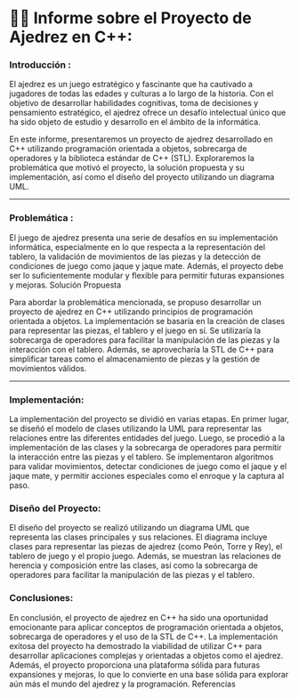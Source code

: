 # 👨‍💻 **Informe sobre el Proyecto de Ajedrez en C++**:

### Introducción :

  El ajedrez es un juego estratégico y fascinante que ha cautivado a jugadores de todas las edades y culturas a lo largo de la historia. Con el objetivo   de desarrollar habilidades cognitivas, toma de decisiones y pensamiento estratégico, el ajedrez ofrece un desafío intelectual único que ha sido objeto     de estudio y desarrollo en el ámbito de la informática.

  En este informe, presentaremos un proyecto de ajedrez desarrollado en C++ utilizando programación orientada a objetos, sobrecarga de operadores y la     biblioteca estándar de C++ (STL). Exploraremos la problemática que motivó el proyecto, la solución propuesta y su implementación, así como el diseño del   proyecto utilizando un diagrama UML.

--- 

### Problemática :


El juego de ajedrez presenta una serie de desafíos en su implementación informática, especialmente en lo que respecta a la representación del tablero, la validación de movimientos de las piezas y la detección de condiciones de juego como jaque y jaque mate. Además, el proyecto debe ser lo suficientemente modular y flexible para permitir futuras expansiones y mejoras.
Solución Propuesta

Para abordar la problemática mencionada, se propuso desarrollar un proyecto de ajedrez en C++ utilizando principios de programación orientada a objetos. La implementación se basaría en la creación de clases para representar las piezas, el tablero y el juego en sí. Se utilizaría la sobrecarga de operadores para facilitar la manipulación de las piezas y la interacción con el tablero. Además, se aprovecharía la STL de C++ para simplificar tareas como el almacenamiento de piezas y la gestión de movimientos válidos.

---

### Implementación:

La implementación del proyecto se dividió en varias etapas. En primer lugar, se diseñó el modelo de clases utilizando la UML para representar las relaciones entre las diferentes entidades del juego. Luego, se procedió a la implementación de las clases y la sobrecarga de operadores para permitir la interacción entre las piezas y el tablero. Se implementaron algoritmos para validar movimientos, detectar condiciones de juego como el jaque y el jaque mate, y permitir acciones especiales como el enroque y la captura al paso.

### Diseño del Proyecto:

El diseño del proyecto se realizó utilizando un diagrama UML que representa las clases principales y sus relaciones. El diagrama incluye clases para representar las piezas de ajedrez (como Peón, Torre y Rey), el tablero de juego y el propio juego. Además, se muestran las relaciones de herencia y composición entre las clases, así como la sobrecarga de operadores para facilitar la manipulación de las piezas y el tablero.


### Conclusiones:

En conclusión, el proyecto de ajedrez en C++ ha sido una oportunidad emocionante para aplicar conceptos de programación orientada a objetos, sobrecarga de operadores y el uso de la STL de C++. La implementación exitosa del proyecto ha demostrado la viabilidad de utilizar C++ para desarrollar aplicaciones complejas y orientadas a objetos como el ajedrez. Además, el proyecto proporciona una plataforma sólida para futuras expansiones y mejoras, lo que lo convierte en una base sólida para explorar aún más el mundo del ajedrez y la programación.
Referencias
